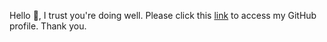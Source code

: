 Hello 👋, I trust you're doing well. Please click this [link](https://github.com/ktiyaav) to access my GitHub profile. Thank you.
